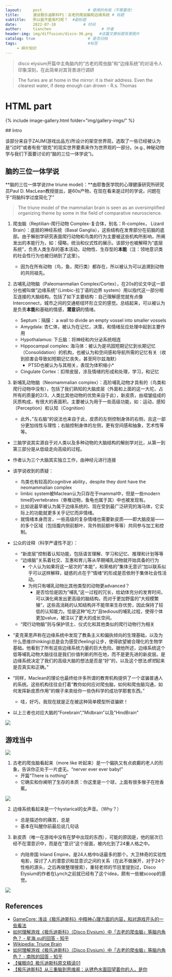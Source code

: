 ```yaml
---
layout:     post                    # 使用的布局（不需要改）
title:      漫谈极乐迪斯科P1：古老的爬虫脑和边缘系统 # 标题 
subtitle:   所以能不能有P2呢？  #副标题
date:       2022-07-10            # 时间
author:     tianchen                      # 作者
header-img: img/diffusion/disco-36.png   #这篇文章标题背景图片  
catalog: true                       # 是否归档
tags:                               #标签
     - 碎片知识
---
```


> disco elysium开篇中主角脑内的“古老的爬虫脑”和“边缘系统”的对话令人印象深刻，在此简单对其背景进行调研

> The furies are at home in the mirror: it is their address. Even the clearest water, if deep enough can drown - R.s. Thomas


<div id="html" markdown="0">
<h1>HTML part</h1>

{% include image-gallery.html folder="img/gallery-imgs/" %}

</div>
## Intro

该部分来自于ZAUM(游戏出品方)所设计的架空世界观，选取了一些已经被认为是“过时”或者有些“朋克”的现实世界要素来作为世界观的一部分。(e.g., 神秘动物学与我们下面要讨论的“脑的三位一体学说”)。

## 脑的三位一体学说

**脑的三位一体学说(the triune model)：**由耶鲁医学院的心理健康研究所研究员Paul D. MacLean教授提出，是60s产物，在现在看来是过时的学说，问题在于“将脑科学过度简化了”

> The triune model of the mammalian brain is seen as an oversimplified organizing theme by some in the field of comparative neuroscience.


1. 爬虫脑（Reptilian-爬行动物 Complex-复合体，别名：R-complex， Lizard Brain）：底层的神经系统（Basal Ganglia），这些结构在发育部分在前脑的底部。由于解剖学研究表面爬行动物和鸟类的行为主要被这些机构所影响，所阐发出的本能行为，如：侵略，统治和仪式性的展示。该部分也被解释为“底层系统”，负责人类生存的基本活动，动物性、生存型的**本能**（注：领地意识类的社会性行为也被归纳到了这里）。
     - 因为在所有动物（鸟，鱼，爬行类）都存在，所以被认为可以追溯到动物的共同祖先。

2. 古哺乳动物脑（Paleomanmalian Complex/Cortex），在20s的论文中这一部分也被叫做”边缘系统“（Limbic-拉丁语的边界 system）用以指代这一部分相互连接的大脑结构。包括了如下主要结构：自己理解感觉就有点像Interconnect，城市之间的交通枢纽环形立交的感觉。总结起来，可以被认为是负责**本能**和基础的情感，**潜意识**的情绪。
     - Septum：隔膜： a wall to divide an empty vossel into smaller vossels
     - Amygdala: 杏仁体，被认为在记忆，决策，和情绪反应处理中起到主要作用
     - Hypothalamus: 下丘脑：将神经和内分泌系统相连
     - Hippocampal complex: 海马体：被认为是巩固短期记忆到长期记忆（Consolidation）的机构，也被认为和空间感和导航所需的记忆有关（收到损害会导致如短期记忆丧失，甚至阿尔兹海默）
        - PTSD也被认为与其相关，表现为体积缩小*
     - Cingulate Cortex：扣带皮层，涉及情绪的形成和处理，学习，和记忆

3. 新哺乳动物脑（Neomammalian complex）：高阶哺乳动物才具有的（鸟类和爬行动物中没有），包括了我们熟知的大脑皮层（外面和上面的这一大坨，占所有的质量的2/3，人类比其他动物的优势来自于此），新皮质，由褶皱组成的灰质构成，有很大的表面积。主要被认为用于一些高级功能，如：运动，感知（Perception）和认知（Cognition）
     - 此外，”左右脑“的说法也来自于此，皮质的左侧控制身体的右侧，且这一部分更加线性与理性；右脑控制身体的左侧，更有空间感和抽象，艺术性等等。

- 三脑学说其实源自于对人类以及多种动物的大脑结构的解剖学对比，从第一到第三部分是从低级走向高级的过程。
- 作者认为三个大脑其实独立工作，由神经元进行连接
- 该学说收到的质疑：
     - 鸟类也有较高的cognitive ability，despite they dont have the neomammalian complex
     - limbic system被Maclean认为只存在于mammal中，但是一些modern time的vertebrates（脊椎动物，鱼龟也属于其）中也被发现有。
     - 比如说最早被认为属于边缘系统的、现在受到最广泛研究的海马体，它实际上的功能就更多关乎记忆而非情绪。
     - 就情绪本身而言，一些高级的复杂情绪也需要新皮质——即大脑皮层——的多个区域（包括腹内侧前额叶、背外侧前额叶等等）共同参与加工和控制。
- 公众的诠释（科学严谨性不足）：
     - “新皮层”控制着认知功能，包括语言理解、学习和记忆、推理和计划等等
     - “边缘脑”关系着社交、互惠和育儿等从早期哺乳动物就开始具备的行为
          - 个人认为如果将这一层次的”本能“，和荣格的”集体无意识“加以联系似乎可以这样解释，疑惑的点在于”情绪“的形成是否依附于集体社会性活动。
          - 为何只有哺乳动物比其他类型的动物更advanced？
               - 是否恰恰是因为”哺乳“这一过程的冗长，给幼体充分的发育时间，可以演化阐发出更高级的脑结构。而对于更加野蛮的”大规模繁殖“，这些高消耗的认知结构并不能带来生存优势，因此保持了较低的认知能力。恰是这种”吃力“且tedious的哺乳过程，使得个体更加value，被注以了更大的成长空间。
     - “爬行动物脑”则与保护领土、仪式化和其他类似的爬行动物行为相关

- “麦克莱恩声称在边缘系统中发现了教条主义和偏执倾向的生理基础，以及为什么思维(thinking)总是会为感受(feeling)让步，使得欲望被合理化的生物学基础。他看到了所有这些边缘系统力量的巨大危险。据他所述，边缘系统这个低等哺乳动物大脑往往是我们价值判断的所在地，而不是更先进的新皮层。是边缘系统决定了我们的高级大脑的想法是否是“好”的，以及这个想法*感觉*起来是否真实和正确。”
- “同样，Maclean的理论也最终给许多所谓的教育机构提供了一个诓骗普通人的系统。这些机构往往会打着“教你如何应对爬虫脑，如何和爬虫脑沟通，如何发挥新皮质作用”的幌子来卖给你一些伪科学的成功学那套东西。”
     - 哇，好巧，我现在就是正在被这种简单模型所诓骗欸！
- 以上三者也对应大脑的”Forebrain“,"Midbrain"以及"HindBrain"

![](https://github.com/A-suozhang/MyPicBed/raw/master/img/20220710180335.png)


## 游戏当中

![](https://github.com/A-suozhang/MyPicBed/raw/master/img/20220710181645.png)

1. 古老的爬虫脑看起来（more like 听起来）是一个偏执又有点疯癫的老人的形象，告诉你正处于一片虚无。“nerver ever ever baby!”
     - 开篇“There is nothing”
     - 它确实和你阐明了生存的本质：你这里是一个球，上面有很多猴子在抢香蕉。

![](https://github.com/A-suozhang/MyPicBed/raw/master/img/20220710181159.png)

2. 边缘系统看起来是一个hystarical的女声音。（Why？）
     - 总是描述你的痛苦，总是
     - 基本在叫醒你前最后说几句话

3. 新皮质（唯一在游戏中没有在梦中出现的东西），可能的原因是，他的层次已经不在潜意识中，而是在“意识”这个层面，被内化到了24重人格之中。
     - 内陆帝国 Inland Empire，是24人格中b话最多的那个。大卫林奇的实验性电影，探讨了人的潜意识和显意识之间的关系（在此不做展开，对于24个性格的源头，之后再做整理搜索），重轻老师的节目里提到过，Disco Elysium的作者在Lynch之前就已经有了这个idea，颇有一些被scoop的感觉。

![](https://github.com/A-suozhang/MyPicBed/raw/master/img/20220710180224.png)


## References

- [GameCore: 浅谈《极乐迪斯科》中精神心理方面的内容，和对游戏开头的一些看法](https://www.gcores.com/articles/127792)
- [如何理解游戏《极乐迪斯科》（Disco Elysium）中「古老的爬虫脑」等脑内角色？ - 星海.xu的回答 - 知乎](https://www.zhihu.com/question/388712087/answer/1220740707)
- [Wikipedia: Triune Brain](https://en.wikipedia.org/wiki/Triune_brain)
- [如何理解游戏《极乐迪斯科》（Disco Elysium）中「古老的爬虫脑」等脑内角色？ - 南陔的回答 - 知乎](https://www.zhihu.com/question/388712087/answer/1861170580)
- [【催眠向】极乐迪斯科原文精读01](https://www.bilibili.com/video/BV1j54y1f7da?share_source=copy_web)
- [【极乐迪斯科】从三重脑到思维阁：从锈色水面回望着你的人，是你](https://www.bilibili.com/video/BV1334y1W7UZ?share_source=copy_web)
